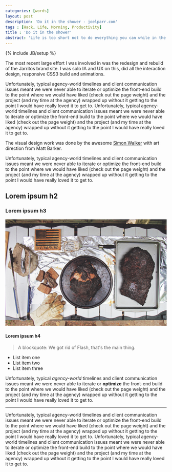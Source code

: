 ```yaml
---
categories: [words]
layout: post
description: 'Do it in the shower - joelparr.com'
tags : [Hack, Life, Morning, Productivity]
title : 'Do it in the shower'
abstract: 'Life is too short not to do everything you can while in the shower.'
---
```

{% include JB/setup %}

The most recent large effort I was involved in was the redesign and rebuild of the Jarritos brand site. I was solo IA and UX on this, did all the interaction design, responsive CSS3 build and animations. 

<div class="multi-col" markdown="1">
Unfortunately, typical agency-world timelines and client communication issues meant we were never able to iterate or optimize the front-end build to the point where we would have liked (check out the page weight) and the project (and my time at the agency) wrapped up without it getting to the point I would have really loved it to get to. Unfortunately, typical agency-world timelines and client communication issues meant we were never able to iterate or optimize the front-end build to the point where we would have liked (check out the page weight) and the project (and my time at the agency) wrapped up without it getting to the point I would have really loved it to get to.
</div>

The visual design work was done by the awesome [Simon Walker](http://simonwalkertype.com/ "Visit Simon Walker’s website") with art direction from Matt Barker. 

Unfortunately, typical agency-world timelines and client communication issues meant we were never able to iterate or optimize the front-end build to the point where we would have liked (check out the page weight) and the project (and my time at the agency) wrapped up without it getting to the point I would have really loved it to get to.

## Lorem ipsum h2

### Lorem ipsum h3
![Rockwood BBQ Photo](/assets/img/rockwoodbbq.jpg)
#### Lorem ipsum h4

> A blockquote: We got rid of Flash, that's the main thing.

- List item one
- List item two
- List item three

Unfortunately, typical *agency-world* timelines and client communication issues meant we were never able to iterate or **optimize** the front-end build to the point where we would have liked (check out the page weight) and the project (and my time at the agency) wrapped up without it getting to the point I would have really loved it to get to.

***

<div class="multi-col" markdown="1">
Unfortunately, typical agency-world timelines and client communication issues meant we were never able to iterate or optimize the front-end build to the point where we would have liked (check out the page weight) and the project (and my time at the agency) wrapped up without it getting to the point I would have really loved it to get to. Unfortunately, typical agency-world timelines and client communication issues meant we were never able to iterate or optimize the front-end build to the point where we would have liked (check out the page weight) and the project (and my time at the agency) wrapped up without it getting to the point I would have really loved it to get to.
</div>